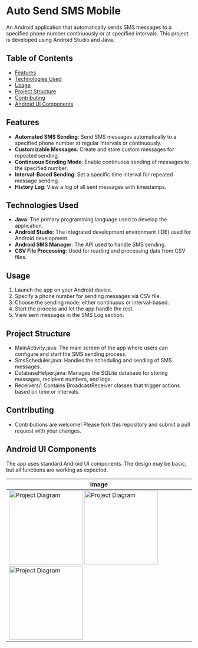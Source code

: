 # Auto Send SMS Mobile

An Android application that automatically sends SMS messages to a specified phone number continuously or at specified intervals. This project is developed using Android Studio and Java.

## Table of Contents
- [Features](#features)
- [Technologies Used](#technologies-used)
- [Usage](#usage)
- [Project Structure](#project-structure)
- [Contributing](#contributing)
- [Android UI Components](#android-ui-components)

## Features

- **Automated SMS Sending**: Send SMS messages automatically to a specified phone number at regular intervals or continuously.
- **Customizable Messages**: Create and store custom messages for repeated sending.
- **Continuous Sending Mode**: Enable continuous sending of messages to the specified number.
- **Interval-Based Sending**: Set a specific time interval for repeated message sending.
- **History Log**: View a log of all sent messages with timestamps.

## Technologies Used
- **Java**: The primary programming language used to develop the application.
- **Android Studio**: The integrated development environment (IDE) used for Android development.
- **Android SMS Manager**: The API used to handle SMS sending.
- **CSV File Processing**: Used for reading and processing data from CSV files.

## Usage
1. Launch the app on your Android device.
2. Specify a phone number for sending messages via CSV file.
4. Choose the sending mode: either continuous or interval-based.
5. Start the process and let the app handle the rest.
6. View sent messages in the SMS Log section.

## Project Structure
- MainActivity.java: The main screen of the app where users can configure and start the SMS sending process.
- SmsScheduler.java: Handles the scheduling and sending of SMS messages.
- DatabaseHelper.java: Manages the SQLite database for storing messages, recipient numbers, and logs.
- Receivers/: Contains BroadcastReceiver classes that trigger actions based on time or intervals.

## Contributing
- Contributions are welcome! Please fork this repository and submit a pull request with your changes.

## Android UI Components
The app uses standard Android UI components. The design may be basic, but all functions are working as expected.

  | **Image**              |
  |----------------------|
  | <img src="https://github.com/user-attachments/assets/13c935fe-d78d-4fd7-b644-2122f1fb3365" alt="Project Diagram" width="200"/>      <img src="https://github.com/user-attachments/assets/53e610e0-98c4-45c8-b481-5baa45f34be1" alt="Project Diagram" width="200"/>      <img src="https://github.com/user-attachments/assets/f41a0899-39e9-475a-b6a5-427500228551" alt="Project Diagram" width="200"/> |
